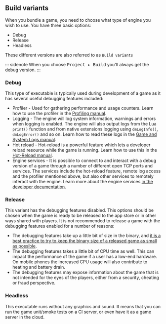 ## Build variants

When you bundle a game, you need to choose what type of engine you wish to use. You have three basic options:

  * Debug
  * Release
  * Headless

These different versions are also referred to as `Build variants`

::: sidenote
When you choose <kbd>Project ▸ Build</kbd> you'll always get the debug version.
:::


### Debug

This type of executable is typically used during development of a game as it has several useful debugging features included:

* Profiler - Used for gathering performance and usage counters. Learn how to use the profiler in the [Profiling manual](/manuals/profiling/).
* Logging - The engine will log system information, warnings and errors when logging is enabled. The engine will also output logs from the Lua `print()` function and from native extensions logging using `dmLogInfo()`, `dmLogError()` and so on. Learn how to read these logs in the [Game and System Logs manual](https://defold.com/manuals/debugging-game-and-system-logs/).
* Hot reload - Hot-reload is a powerful feature which lets a developer reload resource while the game is running. Learn how to use this in the [Hot-Reload manual](https://defold.com/manuals/hot-reload/).
* Engine services - It is possible to connect to and interact with a debug version of a game through a number of different open TCP ports and services. The services include the hot-reload feature, remote log access and the profiler mentioned above, but also other services to remotely interact with the engine. Learn more about the engine services [in the developer documentation](https://github.com/defold/defold/blob/dev/engine/docs/DEBUG_PORTS_AND_SERVICES.md).


### Release

This variant has the debugging features disabled. This options should be chosen when the game is ready to be released to the app store or in other ways shared with players. It is not recommended to release a game with the debugging features enabled for a number of reasons:

* The debugging features take up a little bit of size in the binary, and [it is a best practice to try to keep the binary size of a released game as small as possible](https://defold.com/manuals/optimization/#optimize-application-size).
* The debugging features takes a little bit of CPU time as well. This can impact the performance of the game if a user has a low-end hardware. On mobile phones the increased CPU usage will also contribute to heating and battery drain.
* The debugging features may expose information about the game that is not intended for the eyes of the players, either from a security, cheating or fraud perspective.


### Headless

This executable runs without any graphics and sound. It means that you can run the game unit/smoke tests on a CI server, or even have it as a game server in the cloud.